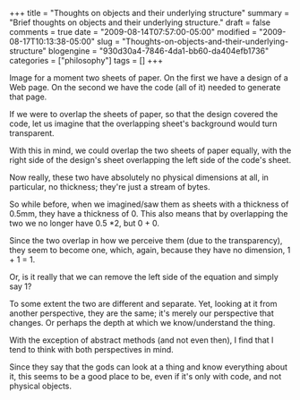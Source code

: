 +++
title = "Thoughts on objects and their underlying structure"
summary = "Brief thoughts on objects and their underlying structure."
draft = false
comments = true
date = "2009-08-14T07:57:00-05:00"
modified = "2009-08-17T10:13:38-05:00"
slug = "Thoughts-on-objects-and-their-underlying-structure"
blogengine = "930d30a4-7846-4da1-bb60-da404efb1736"
categories = ["philosophy"]
tags = []
+++

<p>Image for a moment two sheets of paper. On the first we have a design of a Web page. On the second we have the code (all of it) needed to generate that page.</p>
<p>If we were to overlap the sheets of paper, so that the design covered the code, let us imagine that the overlapping sheet's background&nbsp;would turn transparent.</p>
<p>With this in mind, we could overlap the two sheets of paper equally, with the right side of the design's sheet overlapping the left side of the code's sheet.</p>
<p>Now really, these two have absolutely no physical dimensions at all, in particular, no thickness; they're just a stream of bytes.</p>
<p>So while before, when we&nbsp;imagined/saw them as sheets with a thickness of 0.5mm, they have a thickness of 0. This also means that by overlapping the two we no longer have 0.5 *2, but 0 + 0.</p>
<p>Since the two overlap in how we perceive them (due to the transparency), they seem to become one, which, again, because they have no dimension, 1 + 1 = 1.</p>
<p>Or, is it really that we can remove the left side of the equation and simply say 1?</p>
<p>To some extent the two are different and separate. Yet, looking at it from another perspective, they are the same; it's merely our perspective that changes. Or perhaps the depth at which we know/understand the thing.</p>
<p>With the exception of abstract methods (and not even then), I find that I tend to think with both perspectives in mind.</p>
<p>Since they say that the gods can look at a thing and know everything about it, this seems to be a good place to be, even if it's only with code, and not physical objects.</p>
